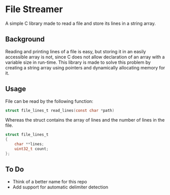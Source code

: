 # File Streamer

A simple C library made to read a file and store its lines in a string array.

## Background

Reading and printing lines of a file is easy, but storing it in an easily accessible array is not, since C does not allow declaration of an array with a variable size in run-time. This library is made to solve this problem by creating a string array using pointers and dynamically allocating memory for it.

## Usage
File can be read by the following function:

```c
struct file_lines_t read_lines(const char *path)
```

Whereas the struct contains the array of lines and the number of lines in the file.

```c
struct file_lines_t
{
    char **lines;
    uint32_t count;
};
```

## To Do
- Think of a better name for this repo
- Add support for automatic delimiter detection